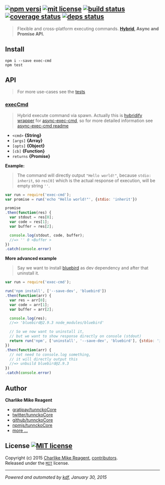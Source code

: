 ## [![npm versi][npmjs-img]][npmjs-url] [![mit license][license-img]][license-url] [![build status][travis-img]][travis-url] [![coverage status][coveralls-img]][coveralls-url] [![deps status][daviddm-img]][daviddm-url]

> Flexible and cross-platform executing commands. **[Hybrid][hybridify], Async and Promise API.**


## Install
```
npm i --save exec-cmd
npm test
```


## API
> For more use-cases see the [tests](./test.js)

### [execCmd](./index.js#L43)
> Hybrid execute command via spawn. Actually this is [hybridify wrapper][hybridify] for [async-exec-cmd][async-exec-cmd], so for more detailed information see [async-exec-cmd readme][async-readme]

- `<cmd>` **{String}**
- `[args]` **{Array}**
- `[opts]` **{Object}**
- `[cb]` **{Function}**
- `returns` **{Promise}**

**Example:**
> The command will directly output `"Hello world!"`, because `stdio: inherit`, so `res[0]` which
is the actual response of execution, will be empty string `''`.

```js
var run = require('exec-cmd');
var promise = run('echo "Hello world!"', {stdio: 'inherit'})

promise
.then(function(res) {
  var stdout = res[0];
  var code = res[1];
  var buffer = res[2];

  console.log(stdout, code, buffer);
  //=> '' 0 <Buffer >
})
.catch(console.error)
```

**More advanced example**
> Say we want to install [bluebird][bluebird] as dev dependency and after that uninstall it.

```js
var run = require('exec-cmd');

run('npm install', ['--save-dev', 'bluebird'])
.then(function(arr) {
  var res = arr[0];
  var code = arr[1];
  var buffer = arr[2];

  console.log(res);
  //=> 'bluebird@2.9.3 node_modules/bluebird'

  // So we now want to uninstall it,
  // but we want to show response directly on console (stdout)
  return run('npm', ['uninstall', '--save-dev', 'bluebird'], {stdio: 'inherit'})
})
.then(function(arr) {
  // not need to console.log something,
  // it will directly output this
  //=> unbuild bluebird@2.9.3
})
.catch(console.error)
```


## Author
**Charlike Mike Reagent**
+ [gratipay/tunnckoCore][author-gratipay]
+ [twitter/tunnckoCore][author-twitter]
+ [github/tunnckoCore][author-github]
+ [npmjs/tunnckoCore][author-npmjs]
+ [more ...][contrib-more]


## License [![MIT license][license-img]][license-url]
Copyright (c) 2015 [Charlike Mike Reagent][contrib-more], [contributors][contrib-graf].  
Released under the [`MIT`][license-url] license.


[npmjs-url]: http://npm.im/exec-cmd
[npmjs-img]: https://img.shields.io/npm/v/exec-cmd.svg?style=flat&label=exec-cmd

[coveralls-url]: https://coveralls.io/r/hybridables/exec-cmd?branch=master
[coveralls-img]: https://img.shields.io/coveralls/hybridables/exec-cmd.svg?style=flat

[license-url]: https://github.com/hybridables/exec-cmd/blob/master/license.md
[license-img]: https://img.shields.io/badge/license-MIT-blue.svg?style=flat

[travis-url]: https://travis-ci.org/hybridables/exec-cmd
[travis-img]: https://img.shields.io/travis/hybridables/exec-cmd.svg?style=flat

[daviddm-url]: https://david-dm.org/hybridables/exec-cmd
[daviddm-img]: https://img.shields.io/david/hybridables/exec-cmd.svg?style=flat

[author-gratipay]: https://gratipay.com/tunnckoCore
[author-twitter]: https://twitter.com/tunnckoCore
[author-github]: https://github.com/tunnckoCore
[author-npmjs]: https://npmjs.org/~tunnckocore

[contrib-more]: http://j.mp/1stW47C
[contrib-graf]: https://github.com/hybridables/exec-cmd/graphs/contributors

***

_Powered and automated by [kdf](https://github.com/tunnckoCore), January 30, 2015_

[hybridify]: https://github.com/hybridables/hybridify
[async-readme]: https://github.com/tunnckoCore/async-exec-cmd#asyncexeccmd
[async-exec-cmd]: https://github.com/tunnckoCore/async-exec-cmd
[bluebird]: https://github.com/petkaantonov/bluebird